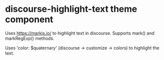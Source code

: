 # discourse-highlight-text theme component

Uses https://markjs.io/ to highlight text in discourse.
Supports mark() and markRegExp() methods.

Uses 'color: $quaternary' (discourse -> customize -> colors) to highlight the text. 
